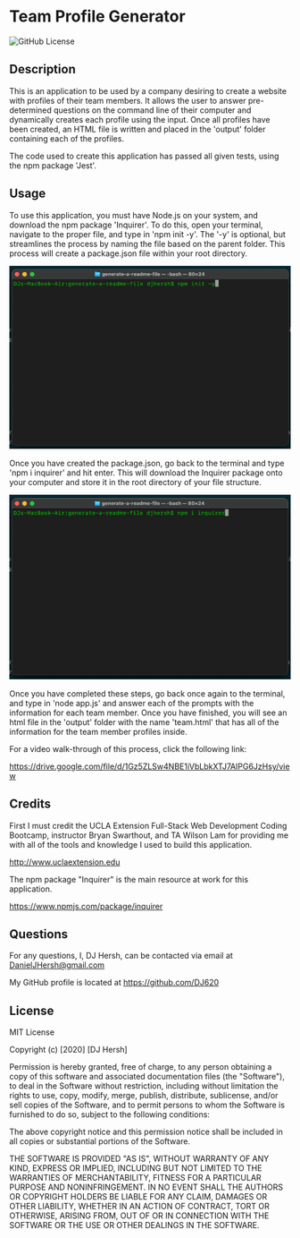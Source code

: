 # Team Profile Generator

![GitHub License](https://img.shields.io/badge/license-MIT-blue.svg)

## Description

This is an application to be used by a company desiring to create a website with profiles of their team members. It allows the user to answer pre-determined questions on the command line of their computer and dynamically creates each profile using the input. Once all profiles have been created, an HTML file is written and placed in the 'output' folder containing each of the profiles.

The code used to create this application has passed all given tests, using the npm package 'Jest'.

## Usage

To use this application, you must have Node.js on your system, and download the npm package 'Inquirer'. To do this, open your terminal, navigate to the proper file, and type in 'npm init -y'. The '-y' is optional, but streamlines the process by naming the file based on the parent folder. This process will create a package.json file within your root directory.

![npm init -y](assets/img/init.png)

Once you have created the package.json, go back to the terminal and type 'npm i inquirer' and hit enter. This will download the Inquirer package onto your computer and store it in the root directory of your file structure. 

![npm i inquirer](assets/img/install.png)

Once you have completed these steps, go back once again to the terminal, and type in 'node app.js' and answer each of the prompts with the information for each team member. Once you have finished, you will see an html file in the 'output' folder with the name 'team.html' that has all of the information for the team member profiles inside.

For a video walk-through of this process, click the following link:

https://drive.google.com/file/d/1Gz5ZLSw4NBE1iVbLbkXTJ7AIPG6JzHsy/view

## Credits

First I must credit the UCLA Extension Full-Stack Web Development Coding Bootcamp, instructor Bryan Swarthout, and TA Wilson Lam for providing me with all of the tools and knowledge I used to build this application.

http://www.uclaextension.edu

The npm package "Inquirer" is the main resource at work for this application.

https://www.npmjs.com/package/inquirer

## Questions

For any questions, I, DJ Hersh, can be contacted via email at DanielJHersh@gmail.com

My GitHub profile is located at https://github.com/DJ620

## License

MIT License

Copyright (c) [2020] [DJ Hersh]

Permission is hereby granted, free of charge, to any person obtaining a copy
of this software and associated documentation files (the "Software"), to deal
in the Software without restriction, including without limitation the rights
to use, copy, modify, merge, publish, distribute, sublicense, and/or sell
copies of the Software, and to permit persons to whom the Software is
furnished to do so, subject to the following conditions:

The above copyright notice and this permission notice shall be included in all
copies or substantial portions of the Software.

THE SOFTWARE IS PROVIDED "AS IS", WITHOUT WARRANTY OF ANY KIND, EXPRESS OR
IMPLIED, INCLUDING BUT NOT LIMITED TO THE WARRANTIES OF MERCHANTABILITY,
FITNESS FOR A PARTICULAR PURPOSE AND NONINFRINGEMENT. IN NO EVENT SHALL THE
AUTHORS OR COPYRIGHT HOLDERS BE LIABLE FOR ANY CLAIM, DAMAGES OR OTHER
LIABILITY, WHETHER IN AN ACTION OF CONTRACT, TORT OR OTHERWISE, ARISING FROM,
OUT OF OR IN CONNECTION WITH THE SOFTWARE OR THE USE OR OTHER DEALINGS IN THE
SOFTWARE.
